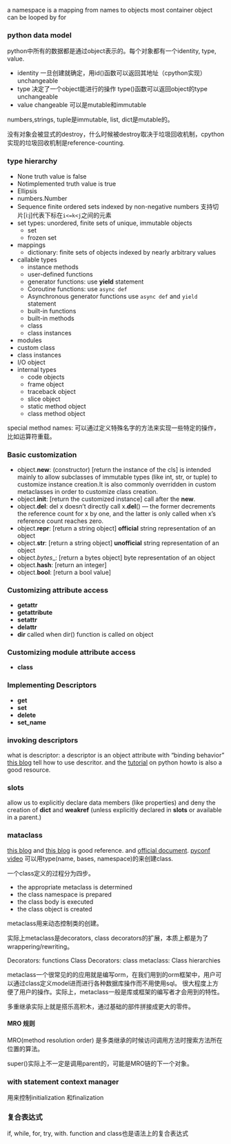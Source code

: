 a namespace is a mapping from names to objects
most container object can be looped by for

### python data model

python中所有的数据都是通过object表示的。每个对象都有一个identity, type, value.

+ identity 一旦创建就确定，用id()函数可以返回其地址（cpython实现）unchangeable
+ type 决定了一个object能进行的操作 type()函数可以返回object的type unchangeable
+ value changeable 可以是mutable和immutable 

numbers,strings, tuple是immutable, list, dict是mutable的。

没有对象会被显式的destroy，什么时候被destroy取决于垃圾回收机制，cpython实现的垃圾回收机制是reference-counting.

### type hierarchy

+ None truth value is false
+ Notimplemented  truth value is true
+ Ellipsis 
+ numbers.Number
+ Sequence finite ordered sets indexed by non-negative numbers
    支持切片[i:j]代表下标在`i<=k<j`之间的元素
+ set types: unordered, finite sets of unique, immutable objects
    + set
    + frozen set
+ mappings
    + dictionary:  finite sets of objects indexed by nearly arbitrary values
+ callable types
    + instance methods
    + user-defined functions
    + generator functions: use __yield__ statement
    + Coroutine functions: use `async def`
    + Asynchronous generator functions use `async def` and `yield` statement
    + built-in functions
    + built-in methods
    + class
    + class instances
+ modules
+ custom class
+ class instances
+ I/O object
+ internal types
    + code objects
    + frame object
    + traceback object
    + slice object
    + static method object
    + class method object

special method names: 可以通过定义特殊名字的方法来实现一些特定的操作，比如运算符重载。

### Basic customization

+ object.__new__: (constructor) [return the instance of the cls] is intended mainly to allow subclasses of immutable types (like int, str, or tuple) to customize instance creation.It is also commonly overridden in custom metaclasses in order to customize class creation.
+ object.__init__: [return the customized instance] call after the **__new__**.
+ object.__del__: del x doesn’t directly call x.__del__() — the former decrements the reference count for x by one, and the latter is only called when x’s reference count reaches zero.
+ object.__repr__: [return a string object] __official__ string representation of an object
+ object.__str__: [return a string object] __unofficial__ string representation of an object
+ object._bytes__: [return a bytes object] byte representation of an object
+ object.__hash__: [return an integer]
+ object.__bool__: [return a bool value]

### Customizing attribute access

+ **__getattr__**
+ **__getattribute__**
+ **__setattr__**
+ **__delattr__**
+ **__dir__** called when dir() function is called on object


### Customizing module attribute access

+ __class__

### Implementing Descriptors

+ **__get__**
+ **__set__**
+ **__delete__**
+ **__set_name__**

### invoking descriptors

what is descriptor: a descriptor is an object attribute with “binding behavior”
[this blog](https://www.smallsurething.com/python-descriptors-made-simple/) tell how to use descritor. and the [tutorial](https://docs.python.org/3/howto/descriptor.html) on python howto is also a good resource.

### __slots__

allow us to explicitly declare data members (like properties) and deny the creation of __dict__ and __weakref__ (unless explicitly declared in __slots__ or available in a parent.)

### mataclass

[this blog](https://blog.ionelmc.ro/2015/02/09/understanding-python-metaclasses/) and [this blog](https://jakevdp.github.io/blog/2012/12/01/a-primer-on-python-metaclasses/) is good reference. and [official document](https://docs.python.org/3/reference/datamodel.html#metaclasses).
[pyconf video](https://www.youtube.com/watch?v=sPiWg5jSoZI&t=90s)
可以用type(name, bases, namespace)的来创建class.

一个class定义的过程分为四步。

+ the appropriate metaclass is determined
+ the class namespace is prepared
+ the class body is executed
+ the class object is created

metaclass用来动态控制类的创建。

实际上metaclass是decorators, class
decorators的扩展，本质上都是为了wrappering/rewriting。

Decorators: functions
Class Decorators: class
metaclass: Class hierarchies

metaclass一个很常见的的应用就是编写orm，在我们用到的orm框架中，用户可以通过class定义model进而进行各种数据库操作而不用使用sql。
很大程度上方便了用户的操作。实际上，metaclass一般是库或框架的编写者才会用到的特性。

多重继承实际上就是搭乐高积木，通过基础的部件拼接成更大的零件。


#### MRO 规则

MRO(method resolution order)
是多类继承的时候访问调用方法时搜索方法所在位置的算法。

super()实际上不一定是调用parent的，可能是MRO链的下一个对象。

### with statement context manager

用来控制initialization 和finalization

### 复合表达式

if, while, for, try, with. function and class也是语法上的复合表达式



